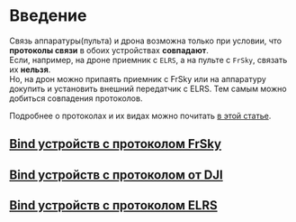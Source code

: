 # Введение

Связь аппаратуры(пульта) и дрона возможна только при условии, что **протоколы связи** в обоих устройствах **совпадают**.  
Если, например, на дроне приемник с `ELRS`, а на пульте с `FrSky`, связать их **нельзя**.  
Но, на дрон можно припаять приемник с FrSky или на аппаратуру докупить и установить внешний передатчик с ELRS. Тем самым можно добиться совпадения протоколов.

Подробнее о протоколах и их видах можно почитать [в этой статье](./../00_Drones/25_RC_Connect/05_Protokoly.md).


## [Bind устройств с протоколом FrSky](15_Protokol_FrSky.md)

## [Bind устройств с протоколом от DJI](16_Protokol_DJI.md)

## [Bind устройств с протоколом ELRS](17_Protokol_ELRS.md)
